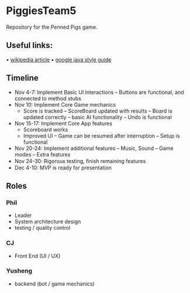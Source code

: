 # PiggiesTeam5
Repository for the Penned Pigs game.

## Useful links:
• [wikipedia article](https://en.wikipedia.org/wiki/Dots_and_Boxes)
• [google java style guide](https://google.github.io/styleguide/javaguide.html)

## Timeline

- Nov 4-7: Implement Basic UI Interactions
  – Buttons are functional, and connected to method stubs
- Nov 10: Implement Core Game mechanics
  - Score is tracked
  – ScoreBoard updated with results
  – Board is updated correctly
  – basic AI functionality
  – Undo is functional
- Nov 15-17: Implement Core App features
  - Scoreboard works
  - Improved UI
  – Game can be resumed after interruption
  – Setup is functional
- Nov 20-24: Implement additional features
  – Music, Sound
  – Game modes
  – Extra features
- Nov 24-30: Rigorous testing, ﬁnish remaining features
- Dec 4-10: MVP is ready for presentation

## Roles
### Phil
- Leader
- System architecture design
- testing / quality control

### CJ
- Front End (UI / UX)

### Yusheng
- backend (bot / game mechanics)
